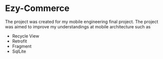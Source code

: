 # Ezy-Commerce
The project was created for my mobile engineering final project. The project was aimed to improve my understandings at mobile architecture such as
- Recycle View
- Retrofit
- Fragment
- SqlLite
